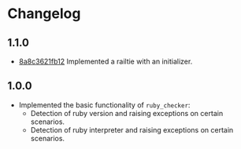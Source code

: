 # Changelog

## 1.1.0

- [8a8c3621fb12](https://github.com/mssola/ruby_checker/commits/8a8c3621fb12) Implemented a railtie with an initializer.

## 1.0.0

- Implemented the basic functionality of `ruby_checker`:
  - Detection of ruby version and raising exceptions on certain scenarios.
  - Detection of ruby interpreter and raising exceptions on certain scenarios.
